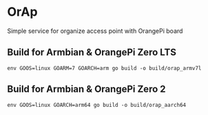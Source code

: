 # OrAp
Simple service for organize access point with OrangePi board

## Build for Armbian & OrangePi Zero LTS

```shell
env GOOS=linux GOARM=7 GOARCH=arm go build -o build/orap_armv7l
```

## Build for Armbian  & OrangePi Zero 2
```shell
env GOOS=linux GOARCH=arm64 go build -o build/orap_aarch64
```

